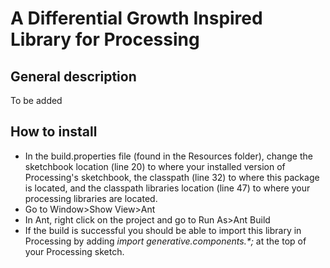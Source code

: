 # A Differential Growth Inspired Library for Processing

## General description
To be added

## How to install
- In the build.properties file (found in the Resources folder), change the sketchbook location (line 20) to where your installed version of Processing's sketchbook, the classpath (line 32) to where this package is located, and the classpath libraries location (line 47) to where your processing libraries are located.
- Go to Window>Show View>Ant
- In Ant, right click on the project and go to Run As>Ant Build
- If the build is successful you should be able to import this library in Processing by adding _import generative.components.*;_ at the top of your Processing sketch.